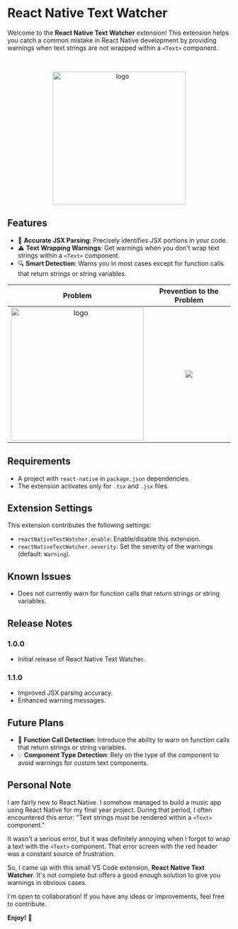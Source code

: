 # React Native Text Watcher

Welcome to the **React Native Text Watcher** extension! This extension helps you catch a common mistake in React Native development by providing warnings when text strings are not wrapped within a `<Text>` component.

<br/>
<p align="center">
  <img src="https://github.com/supSugam/react-native-text-watcher/blob/master/images/logo.png?raw=true" alt="logo" width="300">
</p>

## Features

- 📐 **Accurate JSX Parsing**: Precisely identifies JSX portions in your code.
- ⚠️ **Text Wrapping Warnings**: Get warnings when you don't wrap text strings within a `<Text>` component.
- 🔍 **Smart Detection**: Warns you in most cases except for function calls that return strings or string variables.

|                                                            Problem                                                             |                                    Prevention to the Problem                                    |
| :----------------------------------------------------------------------------------------------------------------------------: | :---------------------------------------------------------------------------------------------: |
| <img src="https://github.com/supSugam/react-native-text-watcher/blob/master/images/error.png?raw=true" alt="logo" width="300"> | ![](https://github.com/supSugam/react-native-text-watcher/blob/master/images/demo.png?raw=true) |

## Requirements

- A project with `react-native` in `package.json` dependencies.
- The extension activates only for `.tsx` and `.jsx` files.

## Extension Settings

This extension contributes the following settings:

- `reactNativeTextWatcher.enable`: Enable/disable this extension.
- `reactNativeTextWatcher.severity`: Set the severity of the warnings (default: `Warning`).

## Known Issues

- Does not currently warn for function calls that return strings or string variables.

## Release Notes

### 1.0.0

- Initial release of React Native Text Watcher.

### 1.1.0

- Improved JSX parsing accuracy.
- Enhanced warning messages.

## Future Plans

- 🚀 **Function Call Detection**: Introduce the ability to warn on function calls that return strings or string variables.
- 💡 **Component Type Detection**: Rely on the type of the component to avoid warnings for custom text components.

## Personal Note

I am fairly new to React Native. I somehow managed to build a music app using React Native for my final year project. During that period, I often encountered this error: "Text strings must be rendered within a `<Text>` component."

It wasn't a serious error, but it was definitely annoying when I forgot to wrap a text with the `<Text>` component. That error screen with the red header was a constant source of frustration.

So, I came up with this small VS Code extension, **React Native Text Watcher**. It's not complete but offers a good enough solution to give you warnings in obvious cases.

I'm open to collaboration! If you have any ideas or improvements, feel free to contribute.

**Enjoy!** 🎉
